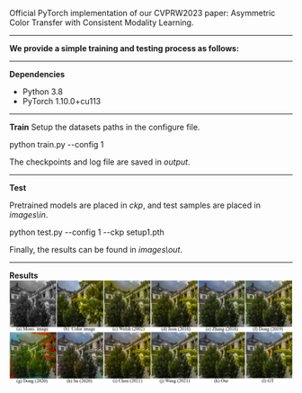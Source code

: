 Official PyTorch implementation of our CVPRW2023 paper: Asymmetric Color Transfer with Consistent Modality Learning.

-------------------------------------------------
**We provide a simple training and testing process as follows:**

-------------------------------------------------
**Dependencies**
* Python 3.8
* PyTorch 1.10.0+cu113

-------------------------------------------------
**Train**
Setup the datasets paths in the configure file.

python train.py --config 1

The checkpoints and log file are saved in *output*.

-------------------------------------------------
**Test**

Pretrained models are placed in *ckp*, and test samples are placed in *images\in*.

python test.py --config 1 --ckp setup1.pth

Finally, the results can be found in *images\out*.

-------------------------------------------------
**Results**
![show](https://github.com/keviner1/imgs/blob/main/SICNet-comp.png?raw=true)



